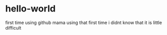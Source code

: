 # hello-world
first time using github
mama
using that first time i didnt know that it is little difficult 
